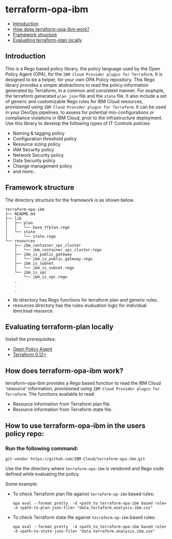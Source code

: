 
# terraform-opa-ibm

-   [Introduction](#introduction)
-   [How does terraform-opa-ibm work?](#how-does-terraform-opa-ibm-work)
-   [Framework structure](#framework-structure)
-   [Evaluating terraform-plan locally](#running-terraform-opa-ibm-locally)


## Introduction

This is a Rego based policy library, the policy language used by the Open Policy Agent (OPA), for the `IBM Cloud Provider plugin for Terraform`.  It is designed to be a helper, for your own OPA Policy repository.  This Rego library provides a simple abstractions to read the policy-information generated by Terraform, in a common and consistent manner.  For example, the terraform generated `plan json` file and the `state` file.  It also include a set of generic and customizable Rego rules for IBM Cloud resources, provisioned using `IBM Cloud Provider plugin for Terraform`. It can be used in your DevOps pipelines, to assess for potential mis-configurations or compliance violations in IBM Cloud, prior to the infrastructure deployment.  Use this library to develop the following types of IT Controls policies:

- Naming & tagging policy
- Configuration threshold policy
- Resource sizing policy
- IAM Security policy
- Network Security policy
- Data Security policy
- Change management policy
- and more..

## Framework structure

The directory structure for the framework is as shown below.

```
terraform-opa-ibm
├── README.md
├── lib
│   ├── plan
│   │   └── base_tfplan.rego
│   └── state
│       └── state.rego
└── resources
    ├── ibm_container_vpc_cluster
    │   └── ibm_container_vpc_cluster.rego
    ├── ibm_is_public_gateway
    │   └── ibm_is_public_gateway.rego
    ├── ibm_is_subnet
    │   └── ibm_is_subnet.rego
    └── ibm_is_vpc
        └── ibm_is_vpc.rego
    .
    .
    .
```

- lib directory has Rego functions for terraform plan and generic rules.
- resources directory has the rules-evaluation logic for individual ibmcloud resource.


## Evaluating terraform-plan locally

Install the prerequisites:

- [Open Policy Agent](https://www.openpolicyagent.org/docs/latest/#1-download-opa)
- [Terraform 0.12+](https://www.terraform.io/downloads.html)

## How does terraform-opa-ibm work?

terraform-opa-ibm provides a Rego based function to read the IBM Cloud 'resource' information, provisioned using `IBM Cloud Provider plugin for Terraform`. The functions available to read:

* Resource information from Terraform plan file.
* Resource information from Terraform state file.

##  How to use terraform-opa-ibm in the users policy repo:

### Run the following command:

`git-vendor https://github.com/IBM-Cloud/terraform-opa-ibm.git`

Use the the directory where `terraform-opa-ibm` is vendored and Rego code defined while evaluating the policy. 

Some example:

* To check Terraform plan file against `terraform-op-ibm` based rules:
   
  ```opa eval --format pretty  -d <path_to_terraform-opa-ibm based rule> -d <path-to-plan-json-file> "data.terraform.analysis.ibm.cos"```
   
* To check Terraform state file against `terraform-op-ibm` based rules:
   
  ```opa eval --format pretty  -d <path_to_terraform-opa-ibm based rule> -d <path-to-state-json-file> "data.terraform.analysis.ibm.cos"```

